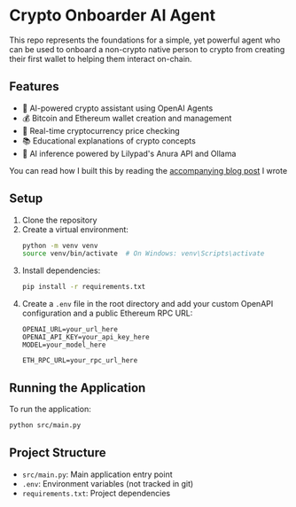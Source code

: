 # Crypto Onboarder AI Agent

This repo represents the foundations for a simple, yet powerful agent who can be used to onboard a non-crypto native person to crypto from creating their first wallet to helping them interact on-chain.

## Features

- 🤖 AI-powered crypto assistant using OpenAI Agents
- 💰 Bitcoin and Ethereum wallet creation and management
- 💱 Real-time cryptocurrency price checking
- 📚 Educational explanations of crypto concepts
- 🔄 AI inference powered by Lilypad's Anura API and Ollama

You can read how I built this by reading the [accompanying blog post](https://narb.hashnode.dev/creating-an-ai-agent-to-help-solve-the-crypto-ux-problem) I wrote

## Setup

1. Clone the repository
2. Create a virtual environment:
   ```bash
   python -m venv venv
   source venv/bin/activate  # On Windows: venv\Scripts\activate
   ```
3. Install dependencies:
   ```bash
   pip install -r requirements.txt
   ```
4. Create a `.env` file in the root directory and add your custom OpenAPI configuration and a public Ethereum RPC URL:
   ```
   OPENAI_URL=your_url_here
   OPENAI_API_KEY=your_api_key_here
   MODEL=your_model_here

   ETH_RPC_URL=your_rpc_url_here   
   ```

## Running the Application

To run the application:

```bash
python src/main.py
```

## Project Structure

- `src/main.py`: Main application entry point
- `.env`: Environment variables (not tracked in git)
- `requirements.txt`: Project dependencies 
